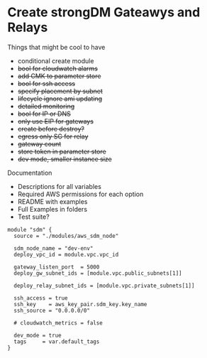 # Create strongDM Gateawys and Relays

Things that might be cool to have
- conditional create module
- ~~bool for cloudwatch alarms~~
- ~~add CMK to parameter store~~
- ~~bool for ssh access~~
- ~~specify placement by subnet~~
- ~~lifecycle ignore ami updating~~
- ~~detailed monitoring~~
- ~~bool for IP or DNS~~
- ~~only use EIP for gateways~~
- ~~create before destroy?~~
- ~~egress only SG for relay~~
- ~~gateway count~~
- ~~store token in parameter store~~
- ~~dev mode, smaller instance size~~

Documentation
- Descriptions for all variables
- Required AWS permissions for each option
- README with examples
- Full Examples in folders
- Test suite? 


~~~
module "sdm" {
  source = "./modules/aws_sdm_node"

  sdm_node_name = "dev-env"
  deploy_vpc_id = module.vpc.vpc_id

  gateway_listen_port  = 5000
  deploy_gw_subnet_ids = [module.vpc.public_subnets[1]]

  deploy_relay_subnet_ids = [module.vpc.private_subnets[1]]

  ssh_access = true
  ssh_key    = aws_key_pair.sdm_key.key_name
  ssh_source = "0.0.0.0/0"

  # cloudwatch_metrics = false

  dev_mode = true
  tags     = var.default_tags
}
~~~